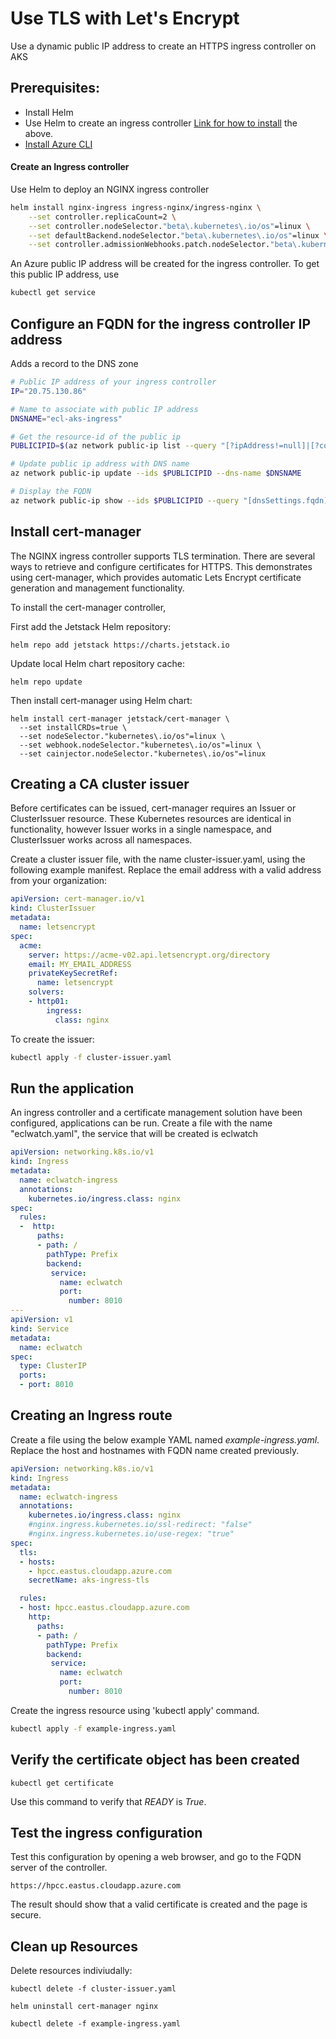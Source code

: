 # Use TLS with Let's Encrypt
Use a dynamic public IP address to create an HTTPS ingress controller on AKS
## Prerequisites:
* Install Helm 
* Use Helm to create an ingress controller
[Link for how to install](https://github.com/amy88ma/Ingress-Configuration/blob/fca7ab129e0e384efe5943d0bd7d4113c0f1b58e/Jupyter%20Notebooks/Install-NGINX.ipynb) the above.
* [Install Azure CLI](https://docs.microsoft.com/en-us/cli/azure/install-azure-cli)
#### Create an Ingress controller
Use Helm to deploy an NGINX ingress controller

```bash
helm install nginx-ingress ingress-nginx/ingress-nginx \
    --set controller.replicaCount=2 \
    --set controller.nodeSelector."beta\.kubernetes\.io/os"=linux \
    --set defaultBackend.nodeSelector."beta\.kubernetes\.io/os"=linux \
    --set controller.admissionWebhooks.patch.nodeSelector."beta\.kubernetes\.io/os"=linux
```
An Azure public IP address will be created for the ingress controller.  To get this public IP address, use
```bash
kubectl get service
```

## Configure an FQDN for the ingress controller IP address
Adds a record to the DNS zone
```bash
# Public IP address of your ingress controller
IP="20.75.130.86"

# Name to associate with public IP address
DNSNAME="ecl-aks-ingress"

# Get the resource-id of the public ip
PUBLICIPID=$(az network public-ip list --query "[?ipAddress!=null]|[?contains(ipAddress, '$IP')].[id]" --output tsv)

# Update public ip address with DNS name
az network public-ip update --ids $PUBLICIPID --dns-name $DNSNAME

# Display the FQDN
az network public-ip show --ids $PUBLICIPID --query "[dnsSettings.fqdn]" --output tsv

```

## Install cert-manager
The NGINX ingress controller supports TLS termination. There are several ways to retrieve and configure certificates for HTTPS. This demonstrates using cert-manager, which provides automatic Lets Encrypt certificate generation and management functionality.

To install the cert-manager controller,

First add the Jetstack Helm repository:
```
helm repo add jetstack https://charts.jetstack.io
```
Update local Helm chart repository cache:
```
helm repo update
```

Then install cert-manager using Helm chart:
```
helm install cert-manager jetstack/cert-manager \
  --set installCRDs=true \
  --set nodeSelector."kubernetes\.io/os"=linux \
  --set webhook.nodeSelector."kubernetes\.io/os"=linux \
  --set cainjector.nodeSelector."kubernetes\.io/os"=linux
```

## Creating a CA cluster issuer
Before certificates can be issued, cert-manager requires an Issuer or ClusterIssuer resource. These Kubernetes resources are identical in functionality, however Issuer works in a single namespace, and ClusterIssuer works across all namespaces. 

Create a cluster issuer file, with the name cluster-issuer.yaml, using the following example manifest. Replace the email address with a valid address from your organization:

```YAML
apiVersion: cert-manager.io/v1
kind: ClusterIssuer
metadata:
  name: letsencrypt
spec:
  acme:
    server: https://acme-v02.api.letsencrypt.org/directory
    email: MY_EMAIL_ADDRESS
    privateKeySecretRef:
      name: letsencrypt
    solvers:
    - http01:
        ingress:
          class: nginx
```
To create the issuer:
```bash
kubectl apply -f cluster-issuer.yaml
```
## Run the application
An ingress controller and a certificate management solution have been configured, applications can be run.  Create a file with the name "eclwatch.yaml", the service that will be created is eclwatch
```YAML
apiVersion: networking.k8s.io/v1
kind: Ingress
metadata:
  name: eclwatch-ingress
  annotations:
    kubernetes.io/ingress.class: nginx
spec:
  rules:
  -  http:
      paths:
      - path: /
        pathType: Prefix
        backend:
         service:
           name: eclwatch
           port:
             number: 8010
---
apiVersion: v1
kind: Service
metadata:
  name: eclwatch
spec:
  type: ClusterIP
  ports:
  - port: 8010
```

## Creating an Ingress route
Create a file using the below example YAML named *example-ingress.yaml*. Replace the host and hostnames with FQDN name created previously.

```YAML
apiVersion: networking.k8s.io/v1
kind: Ingress
metadata:
  name: eclwatch-ingress
  annotations:
    kubernetes.io/ingress.class: nginx
    #nginx.ingress.kubernetes.io/ssl-redirect: "false"
    #nginx.ingress.kubernetes.io/use-regex: "true"
spec:
  tls:
  - hosts:
    - hpcc.eastus.cloudapp.azure.com
    secretName: aks-ingress-tls

  rules:
  - host: hpcc.eastus.cloudapp.azure.com
    http:
      paths:
      - path: /
        pathType: Prefix
        backend:
         service:
           name: eclwatch
           port:
             number: 8010
```
Create the ingress resource using 'kubectl apply' command.
```bash
kubectl apply -f example-ingress.yaml
```
## Verify the certificate object has been created

```
kubectl get certificate
```
Use this command to verify that *READY* is *True*.

## Test the ingress configuration

Test this configuration by opening a web browser, and go to the FQDN server of the controller.

```
https://hpcc.eastus.cloudapp.azure.com
```

The result should show that a valid certificate is created and the page is secure.
## Clean up Resources

Delete resources indiviudally:

```
kubectl delete -f cluster-issuer.yaml

helm uninstall cert-manager nginx

kubectl delete -f example-ingress.yaml
```
